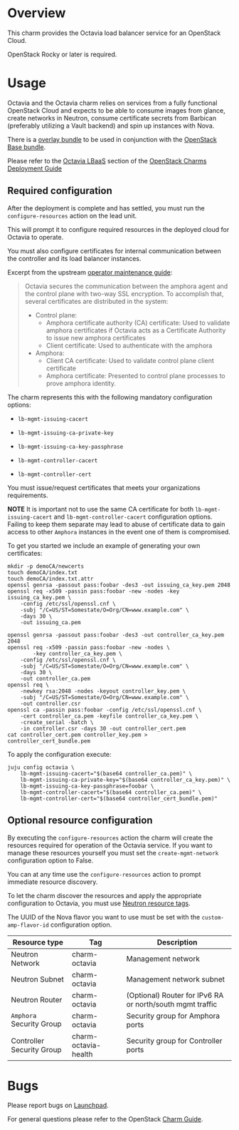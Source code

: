 # Overview

This charm provides the Octavia load balancer service for an OpenStack Cloud.

OpenStack Rocky or later is required.

# Usage

Octavia and the Octavia charm relies on services from a fully functional OpenStack Cloud and expects to be able to consume images from glance, create networks in Neutron, consume certificate secrets from Barbican (preferably utilizing a Vault backend) and spin up instances with Nova.

There is a [overlay bundle](https://github.com/openstack-charmers/openstack-bundles/blob/master/stable/overlays/loadbalancer-octavia.yaml) to be used in conjunction with the [OpenStack Base bundle](https://jujucharms.com/openstack-base/).

Please refer to the [Octavia LBaaS](https://docs.openstack.org/project-deploy-guide/charm-deployment-guide/latest/app-octavia.html) section of the [OpenStack Charms Deployment Guide](https://docs.openstack.org/project-deploy-guide/charm-deployment-guide/latest/index.html)

## Required configuration

After the deployment is complete and has settled, you must run the `configure-resources` action on the lead unit.

This will prompt it to configure required resources in the deployed cloud for Octavia to operate.

You must also configure certificates for internal communication between the controller and its load balancer instances.

Excerpt from the upstream [operator maintenance guide](https://docs.openstack.org/octavia/latest/admin/guides/operator-maintenance.html#rotating-cryptographic-certificates):

> Octavia secures the communication between the amphora agent and the control plane with two-way SSL encryption. To accomplish that, several certificates are distributed in the system:
>
> * Control plane:
>   * Amphora certificate authority (CA) certificate: Used to validate amphora certificates if Octavia acts as a Certificate Authority to issue new amphora certificates
>   * Client certificate: Used to authenticate with the amphora
> * Amphora:
>   * Client CA certificate: Used to validate control plane client certificate
>   * Amphora certificate: Presented to control plane processes to prove amphora identity.

The charm represents this with the following mandatory configuration options:

- `lb-mgmt-issuing-cacert`

- `lb-mgmt-issuing-ca-private-key`

- `lb-mgmt-issuing-ca-key-passphrase`

- `lb-mgmt-controller-cacert`

- `lb-mgmt-controller-cert`

You must issue/request certificates that meets your organizations requirements.

__NOTE__ It is important not to use the same CA certificate for both `lb-mgmt-issuing-cacert` and `lb-mgmt-controller-cacert` configuration options.  Failing to keep them separate may lead to abuse of certificate data to gain access to other ``Amphora`` instances in the event one of them is compromised.

To get you started we include an example of generating your own certificates:

    mkdir -p demoCA/newcerts
    touch demoCA/index.txt
    touch demoCA/index.txt.attr
    openssl genrsa -passout pass:foobar -des3 -out issuing_ca_key.pem 2048
    openssl req -x509 -passin pass:foobar -new -nodes -key issuing_ca_key.pem \
        -config /etc/ssl/openssl.cnf \
        -subj "/C=US/ST=Somestate/O=Org/CN=www.example.com" \
        -days 30 \
        -out issuing_ca.pem

    openssl genrsa -passout pass:foobar -des3 -out controller_ca_key.pem 2048
    openssl req -x509 -passin pass:foobar -new -nodes \
            -key controller_ca_key.pem \
        -config /etc/ssl/openssl.cnf \
        -subj "/C=US/ST=Somestate/O=Org/CN=www.example.com" \
        -days 30 \
        -out controller_ca.pem
    openssl req \
        -newkey rsa:2048 -nodes -keyout controller_key.pem \
        -subj "/C=US/ST=Somestate/O=Org/CN=www.example.com" \
        -out controller.csr
    openssl ca -passin pass:foobar -config /etc/ssl/openssl.cnf \
        -cert controller_ca.pem -keyfile controller_ca_key.pem \
        -create_serial -batch \
        -in controller.csr -days 30 -out controller_cert.pem
    cat controller_cert.pem controller_key.pem > controller_cert_bundle.pem

To apply the configuration execute:

    juju config octavia \
        lb-mgmt-issuing-cacert="$(base64 controller_ca.pem)" \
        lb-mgmt-issuing-ca-private-key="$(base64 controller_ca_key.pem)" \
        lb-mgmt-issuing-ca-key-passphrase=foobar \
        lb-mgmt-controller-cacert="$(base64 controller_ca.pem)" \
        lb-mgmt-controller-cert="$(base64 controller_cert_bundle.pem)"

## Optional resource configuration

By executing the `configure-resources` action the charm will create the resources required for operation of the Octavia service.  If you want to manage these resources yourself you must set the `create-mgmt-network` configuration option to False.

You can at any time use the `configure-resources` action to prompt immediate resource discovery.

To let the charm discover the resources and apply the appropriate configuration
to Octavia, you must use [Neutron resource tags](https://docs.openstack.org/neutron/latest/contributor/internals/tag.html).

The UUID of the Nova flavor you want to use must be set with the
`custom-amp-flavor-id` configuration option.

| Resource type             | Tag                  | Description                                               |
| ------------------------- | -------------------- | --------------------------------------------------------- |
| Neutron Network           | charm-octavia        | Management network                                        |
| Neutron Subnet            | charm-octavia        | Management network subnet                                 |
| Neutron Router            | charm-octavia        | (Optional) Router for IPv6 RA or north/south mgmt traffic |
| `Amphora` Security Group  | charm-octavia        | Security group for Amphora ports                          |
| Controller Security Group | charm-octavia-health | Security group for Controller ports                       |

# Bugs

Please report bugs on [Launchpad](https://bugs.launchpad.net/charm-octavia/+filebug).

For general questions please refer to the OpenStack [Charm Guide](https://docs.openstack.org/charm-guide/latest/).
